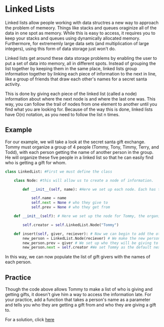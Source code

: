 # Linked Lists

Linked lists allow people working with data structres a new way to approach the problem of memeory. Things like stacks and queues oraginize all of the data in one spot as memory. While this is easy to access, it requires you to keep your stacks and queues using dynamically allocated memory. Furthermore, for extrememly large data sets (and multiplication of large integers), using this form of data storage just won't do.

Linked lists get around these data storage problems by enabling the user to put a set of data into memory, all in different spots. Instead of grouping the list together by keeping them in the same place, linked lists group information together by linking each piece of information to the next in line, like a group of friends that draw each other's names for a secret santa activity. 

This is done by giving each piece of the linked list (called a node) information about where the next node is and where the last one was.  This way, you can follow the trail of nodes from one element to another until you find what you are looking for. Because of the way this is done, linked lists have O(n) notation, as you need to follow the list n times.

## Example

For our example, we will take a look at the secret santa gift exchange. Tommy must organize a group of 4 people (Tommy, Tony, Timmy, Terry, and Todd), with each person getting the name of another person in the group. He will organize these five people in a linked list so that he can easily find who is getting a gift for whom.

```python
class LinkedList: #First we must define the class

    class Node: #this will allow us to create a node of information.

        def __init__(self, name): #Here we set up each node. Each has the person's name, who they give to, and who they get from.

            self.name = name
            self.next = None # who they give to
            self.prev = None # who they get from

    def __init__(self): # Here we set up the node for Tommy, the organizer

        self.creator = self.LinkedList.Node("Tommy")

    def insert(self, giver, reciever): # Now we can begin to add the other members using the knowledge of who they are getting a gift from.
        new_person = LinkedList.Node(reciever) # We make the new person into a node
        new_person.prev = giver # We set up who they will be giving to
        new_person.next = self.creator #We set Tommy as the default next person to close out the loop

```

In this way, we can now populate the list of gift givers with the names of each person.

## Practice

Though the code above allows Tommy to make a list of who is giving and getting gifts, it doesn't give him a way to access the information late. For your practice, add a function that takes a person's name as a parameter and tells you who they are getting a gift from and who they are giving a gift to. 

For a solution, click [here](unfinished.com)        



    


